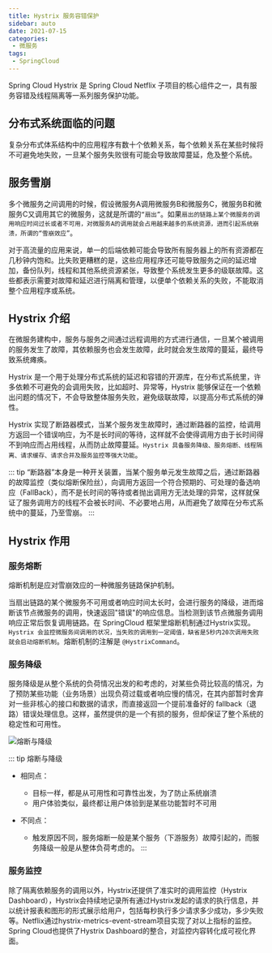 ```yaml
---
title: Hystrix 服务容错保护
sidebar: auto
date: 2021-07-15
categories:
 - 微服务
tags:
 - SpringCloud
---
```


Spring Cloud Hystrix 是 Spring Cloud Netflix 子项目的核心组件之一，具有服务容错及线程隔离等一系列服务保护功能。

## 分布式系统面临的问题

复杂分布式体系结构中的应用程序有数十个依赖关系，每个依赖关系在某些时候将不可避免地失败，一旦某个服务失败很有可能会导致故障蔓延，危及整个系统。

## 服务雪崩

多个微服务之间调用的时候，假设微服务A调用微服务B和微服务C，微服务B和微服务C又调用其它的微服务，这就是所谓的`“扇出”`。如果`扇出的链路上某个微服务的调用响应时间过长或者不可用，对微服务A的调用就会占用越来越多的系统资源，进而引起系统崩溃，所谓的“雪崩效应”`。

对于高流量的应用来说，单一的后端依赖可能会导致所有服务器上的所有资源都在几秒钟内饱和。比失败更糟糕的是，这些应用程序还可能导致服务之间的延迟增加，备份队列，线程和其他系统资源紧张，导致整个系统发生更多的级联故障。这些都表示需要对故障和延迟进行隔离和管理，以便单个依赖关系的失败，不能取消整个应用程序或系统。

## Hystrix 介绍

在微服务建构中，服务与服务之间通过远程调用的方式进行通信，一旦某个被调用的服务发生了故障，其依赖服务也会发生故障，此时就会发生故障的蔓延，最终导致系统瘫痪。

Hystrix 是一个用于处理分布式系统的延迟和容错的开源库，在分布式系统里，许多依赖不可避免的会调用失败，比如超时、异常等，Hystrix 能够保证在一个依赖出问题的情况下，不会导致整体服务失败，避免级联故障，以提高分布式系统的弹性。

Hystrix 实现了断路器模式，当某个服务发生故障时，通过断路器的监控，给调用方返回一个错误响应，为不是长时间的等待，这样就不会使得调用方由于长时间得不到响应而占用线程，从而防止故障蔓延。`Hystrix 具备服务降级、服务熔断、线程隔离、请求缓存、请求合并及服务监控等强大功能`。

::: tip
 “断路器”本身是一种开关装置，当某个服务单元发生故障之后，通过断路器的故障监控（类似熔断保险丝），向调用方返回一个符合预期的、可处理的备选响应（FallBack），而不是长时间的等待或者抛出调用方无法处理的异常，这样就保证了服务调用方的线程不会被长时间、不必要地占用，从而避免了故障在分布式系统中的蔓延，乃至雪崩。
:::

## Hystrix 作用

### 服务熔断

熔断机制是应对雪崩效应的一种微服务链路保护机制。

当扇出链路的某个微服务不可用或者响应时间太长时，会进行服务的降级，进而熔断该节点微服务的调用，快速返回"错误"的响应信息。当检测到该节点微服务调用响应正常后恢复调用链路。在 SpringCloud 框架里熔断机制通过Hystrix实现。`Hystrix 会监控微服务间调用的状况，当失败的调用到一定阈值，缺省是5秒内20次调用失败就会启动熔断机制`。熔断机制的注解是 `@HystrixCommand`。

### 服务降级

服务降级是从整个系统的负荷情况出发的和考虑的，对某些负荷比较高的情况，为了预防某些功能（业务场景）出现负荷过载或者响应慢的情况，在其内部暂时舍弃对一些非核心的接口和数据的请求，而直接返回一个提前准备好的 fallback（退路）错误处理信息。这样，虽然提供的是一个有损的服务，但却保证了整个系统的稳定性和可用性。

<img :src="$withBase('/img/microservice/hystrix/熔断与降级.png')" alt="熔断与降级">

::: tip
熔断与降级
* 相同点：
    - 目标一样，都是从可用性和可靠性出发，为了防止系统崩溃
    - 用户体验类似，最终都让用户体验到是某些功能暂时不可用
    
* 不同点：
    - 触发原因不同，服务熔断一般是某个服务（下游服务）故障引起的，而服务降级一般是从整体负荷考虑的。
:::

### 服务监控

除了隔离依赖服务的调用以外，Hystrix还提供了准实时的调用监控（Hystrix Dashboard），Hystrix会持续地记录所有通过Hystrix发起的请求的执行信息，并以统计报表和图形的形式展示给用户，包括每秒执行多少请求多少成功，多少失败等。Netflix通过hystrix-metrics-event-stream项目实现了对以上指标的监控。Spring Cloud也提供了Hystrix Dashboard的整合，对监控内容转化成可视化界面。



